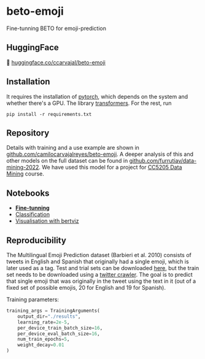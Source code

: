# beto-emoji
Fine-tunning BETO for emoji-prediction

## HuggingFace

🤗 [huggingface.co/ccarvajal/beto-emoji](https://huggingface.co/ccarvajal/beto-emoji)

## Installation

It requires the installation of [pytorch](https://pytorch.org/get-started/locally/), which depends on the system and whether there's a GPU. The library [transformers](https://huggingface.co/docs/transformers/index). For the rest, run 

``` pip install -r requirements.txt ```

## Repository
Details with training and a use example are shown in [github.com/camilocarvajalreyes/beto-emoji](https://github.com/camilocarvajalreyes/beto-emoji). A deeper analysis of this and other models on the full dataset can be found in [github.com/furrutiav/data-mining-2022](https://github.com/furrutiav/data-mining-2022). We have used this model for a project for [CC5205 Data Mining](https://github.com/dccuchile/CC5205) course.

## Notebooks
- **[Fine-tunning](https://github.com/camilocarvajalreyes/beto-emoji/blob/main/finetuning.ipynb)**
- [Classification](https://github.com/camilocarvajalreyes/beto-emoji/blob/main/classifier_example_and_results.ipynb)
- [Visualisation with bertviz](https://github.com/camilocarvajalreyes/beto-emoji/blob/main/attention_visualisation.ipynb)

## Reproducibility
The Multilingual Emoji Prediction dataset (Barbieri et al. 2010) consists of tweets in English and Spanish that originally had a single emoji, which is later used as a tag. Test and trial sets can be downloaded [here](https://github.com/fvancesco/Semeval2018-Task2-Emoji-Detection/blob/master/dataset/Semeval2018-Task2-EmojiPrediction.zip?raw=true), but the train set needs to be downloaded using a [twitter crawler](https://github.com/fra82/twitter-crawler/blob/master/semeval2018task2TwitterCrawlerHOWTO.md). The goal is to predict that single emoji that was originally in the tweet using the text in it (out of a fixed set of possible emojis, 20 for English and 19 for Spanish).

Training parameters:
```python
training_args = TrainingArguments(
    output_dir="./results",
    learning_rate=2e-5,
    per_device_train_batch_size=16,
    per_device_eval_batch_size=16,
    num_train_epochs=5,
    weight_decay=0.01
)
